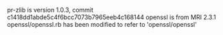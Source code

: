 pr-zlib is version 1.0.3, commit c1418dd1abde5c4f6bcc7073b7965eeb4c168144
openssl is from MRI 2.3.1
openssl/openssl.rb has been modified to refer to 'openssl/openssl'

